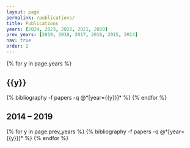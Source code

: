 ```yaml
---
layout: page
permalink: /publications/
title: Publications
years: [2024, 2023, 2022, 2021, 2020]
prev_years: [2019, 2018, 2017, 2016, 2015, 2014]
nav: true
order: 2
---
```


<div class="publications">

{% for y in page.years %}
  <h2 class="year">{{y}}</h2>
  {% bibliography -f papers -q @*[year={{y}}]* %}
{% endfor %}

<h2 class="year">2014 – 2019</h2>
{% for y in page.prev_years %}
  {% bibliography -f papers -q @*[year={{y}}]* %}
{% endfor %}

</div>
